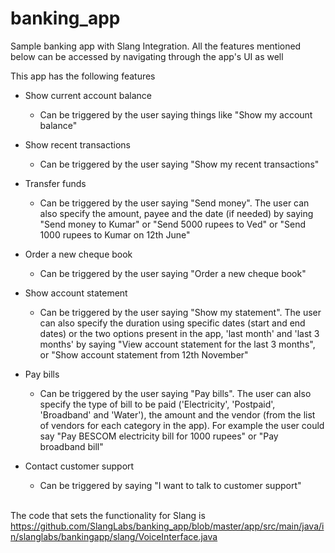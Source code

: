 # banking_app
Sample banking app with Slang Integration.
All the features mentioned below can be accessed by navigating through the app's UI as well

This app has the following features
* Show current account balance
  - Can be triggered by the user saying things like "Show my account balance"
  
* Show recent transactions
  - Can be triggered by the user saying "Show my recent transactions"
  
* Transfer funds
  - Can be triggered by the user saying "Send money". The user can also specify the amount, payee and the date (if needed) 
  by saying "Send money to Kumar" or "Send 5000 rupees to Ved" or "Send 1000 rupees to Kumar on 12th June"

* Order a new cheque book
  - Can be triggered by the user saying "Order a new cheque book"

* Show account statement
  - Can be triggered by the user saying "Show my statement". The user can also specify the duration using specific dates 
  (start and end dates) or the two options present in the app, 'last month' and 'last 3 months' by saying 
  "View account statement for the last 3 months", or "Show account statement from 12th November"

* Pay bills
  - Can be triggered by the user saying "Pay bills". The user can also specify the type of bill to be paid 
  ('Electricity', 'Postpaid', 'Broadband' and 'Water'), the amount and the vendor (from the list of vendors for each category
  in the app). For example the user could say "Pay BESCOM electricity bill for 1000 rupees" or "Pay broadband bill"

* Contact customer support
  - Can be triggered by saying "I want to talk to customer support"

\
The code that sets the functionality for Slang is 
https://github.com/SlangLabs/banking_app/blob/master/app/src/main/java/in/slanglabs/bankingapp/slang/VoiceInterface.java
